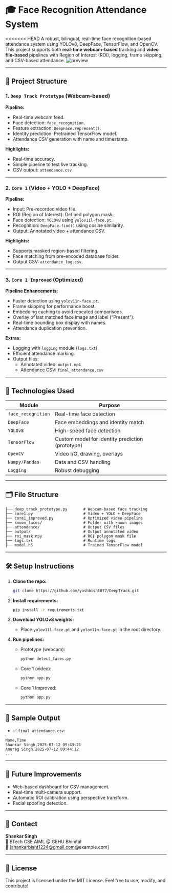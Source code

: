 # 🎓 Face Recognition Attendance System

<<<<<<< HEAD
A robust, bilingual, real-time face recognition-based attendance system using YOLOv8, DeepFace, TensorFlow, and OpenCV. This project supports both **real-time webcam-based** tracking and **video file-based** pipelines with Region of Interest (ROI), logging, frame skipping, and CSV-based attendance.
![preview](https://github.com/yashbisht077/DeepTrack/blob/main/Image.png?raw=true)

---

## 🚀 Project Structure

### 1. `Deep Track Prototype` (Webcam-based)

**Pipeline:**
- Real-time webcam feed.
- Face detection: `face_recognition`.
- Feature extraction: `DeepFace.represent()`.
- Identity prediction: Pretrained TensorFlow model.
- Attendance CSV generation with name and timestamp.

**Highlights:**
- Real-time accuracy.
- Simple pipeline to test live tracking.
- CSV output: `attendance.csv`

---

### 2. `Core 1` (Video + YOLO + DeepFace)

**Pipeline:**
- Input: Pre-recorded video file.
- ROI (Region of Interest): Defined polygon mask.
- Face detection: `YOLOv8` using `yolov11l-face.pt`.
- Recognition: `DeepFace.find()` using cosine similarity.
- Output: Annotated video + attendance CSV.

**Highlights:**
- Supports masked region-based filtering.
- Face matching from pre-encoded database folder.
- Output CSV: `attendance_log.csv`.

---

### 3. `Core 1 Improved` (Optimized)

**Pipeline Enhancements:**
- Faster detection using `yolov11n-face.pt`.
- Frame skipping for performance boost.
- Embedding caching to avoid repeated comparisons.
- Overlay of last matched face image and label (“Present”).
- Real-time bounding box display with names.
- Attendance duplication prevention.

**Extras:**
- Logging with `logging` module (`logs.txt`).
- Efficient attendance marking.
- Output files:
  - Annotated video: `output.mp4`
  - Attendance CSV: `final_attendance.csv`

---

## 🧠 Technologies Used

| Module         | Purpose                            |
|----------------|------------------------------------|
| `face_recognition` | Real-time face detection       |
| `DeepFace`     | Face embeddings and identity match |
| `YOLOv8`       | High-speed face detection          |
| `TensorFlow`   | Custom model for identity prediction (prototype) |
| `OpenCV`       | Video I/O, drawing, overlays       |
| `Numpy/Pandas` | Data and CSV handling              |
| `Logging`      | Robust debugging                   |

---

## 🗂️ File Structure

```plaintext
├── deep_track_prototype.py       # Webcam-based face tracking
├── core1.py                      # Video + YOLO + DeepFace
├── core1_improved.py             # Optimized video pipeline
├── known_faces/                  # Folder with known images
├── attendance/                   # Output CSV files
├── output/                       # Output annotated video
├── roi_mask.npy                  # ROI polygon mask file
├── logs.txt                      # Runtime logs
├── model.h5                      # Trained TensorFlow model
```

---

## 🛠️ Setup Instructions

1. **Clone the repo:**
   ```bash
   git clone https://github.com/yashbisht077/DeepTrack.git
   ```

2. **Install requirements:**
   ```bash
   pip install -r requirements.txt
   ```

3. **Download YOLOv8 weights:**
   - Place `yolov11l-face.pt` and `yolov11n-face.pt` in the root directory.

4. **Run pipelines:**
   - Prototype (webcam):
     ```bash
     python detect_faces.py
     ```
   - Core 1 (video):
     ```bash
     python app.py
     ```
   - Core 1 Improved:
     ```bash
     python app.py
     ```

---

## 📝 Sample Output

- ✅ `final_attendance.csv`:
```
Name,Time
Shankar Singh,2025-07-12 09:43:21
Anurag Singh,2025-07-12 09:44:12
...
```

---

## 📌 Future Improvements

- Web-based dashboard for CSV management.
- Real-time multi-camera support.
- Automatic ROI calibration using perspective transform.
- Facial spoofing detection.

---

## 📧 Contact

**Shankar Singh**  
📍 BTech CSE AIML @ GEHU Bhimtal  
📧 [shankarbisht1224@gmail.com@example.com]

---

## 📄 License

This project is licensed under the MIT License. Feel free to use, modify, and contribute!